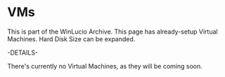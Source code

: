 # VMs
This is part of the WinLucio Archive. This page has already-setup Virtual Machines. Hard Disk Size can be expanded.

-DETAILS-

There's currently no Virtual Machines, as they will be coming soon.
